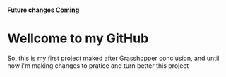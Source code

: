 #### Future changes Coming

# Wellcome to my GitHub

So, this is my first project maked after Grasshopper conclusion, and until now i'm making changes to pratice and turn better this project